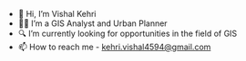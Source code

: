 - 👋 Hi, I’m Vishal Kehri
- 👨‍💻 I’m a GIS Analyst and Urban Planner
- 🔍 I’m currently looking for opportunities in the field of GIS
- 📫 How to reach me - kehri.vishal4594@gmail.com

<!---
vishalkehri/vishalkehri is a ✨ special ✨ repository because its `README.md` (this file) appears on your GitHub profile.
You can click the Preview link to take a look at your changes.
--->
